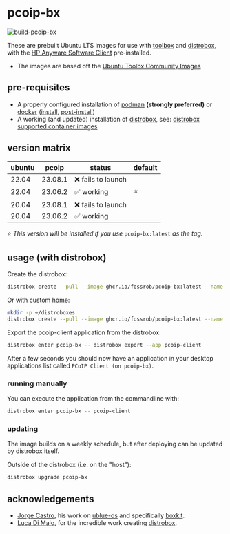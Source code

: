 # pcoip-bx

[![build-pcoip-bx](https://github.com/fossrob/pcoip-bx/actions/workflows/build.yml/badge.svg)](https://github.com/fossrob/pcoip-bx/actions/workflows/build.yml)

These are prebuilt Ubuntu LTS images for use with [toolbox](https://docs.fedoraproject.org/en-US/fedora-silverblue/toolbox/) and [distrobox](https://distrobox.it/), with the [HP Anyware Software Client](https://docs.teradici.com/find/product/software-and-mobile-clients) pre-installed.

- The images are based off the [Ubuntu Toolbx Community Images](https://github.com/toolbx-images/images)

## pre-requisites

- A properly configured installation of [podman](https://podman.io/) **(strongly preferred)** or [docker](https://www.docker.com/) ([install](https://docs.docker.com/engine/install/), [post-install](https://docs.docker.com/engine/install/linux-postinstall/))
- A working (and updated) installation of [distrobox](https://distrobox.it/), see: [distrobox supported container images](https://distrobox.it/compatibility/#supported-container-managers)

## version matrix

| ubuntu | pcoip   | status             | default |
| -------| --------| ------------------ | ------- |
| 22.04  | 23.08.1 | ❌ fails to launch |         |
| 22.04  | 23.06.2 | ✅ working         | ⭐️      |
| 20.04  | 23.08.1 | ❌ fails to launch |         |
| 20.04  | 23.06.2 | ✅ working         |         |

⭐️ _This version will be installed if you use_ `pcoip-bx:latest` _as the tag._

## usage (with distrobox)

Create the distrobox:

```bash
distrobox create --pull --image ghcr.io/fossrob/pcoip-bx:latest --name pcoip-bx
```

Or with custom home:

```bash
mkdir -p ~/distroboxes
distrobox create --pull --image ghcr.io/fossrob/pcoip-bx:latest --name pcoip-bx --home ~/distroboxes/pcoip-bx
```

Export the pcoip-client application from the distrobox:

```bash
distrobox enter pcoip-bx -- distrobox export --app pcoip-client
```

After a few seconds you should now have an application in your desktop applications list called `PCoIP Client (on pcoip-bx)`.

### running manually

You can execute the application from the commandline with:

```bash
distrobox enter pcoip-bx -- pcoip-client
```

### updating

The image builds on a weekly schedule, but after deploying can be updated by distrobox itself.

Outside of the distrobox (i.e. on the "host"):

```bash
distrobox upgrade pcoip-bx
```

## acknowledgements

- [Jorge Castro](https://github.com/castrojo), his work on [ublue-os](https://github.com/ublue-os) and specifically [boxkit](https://github.com/ublue-os/boxkit).
- [Luca Di Maio](https://github.com/89luca89), for the incredible work creating [distrobox](https://github.com/89luca89/distrobox).
